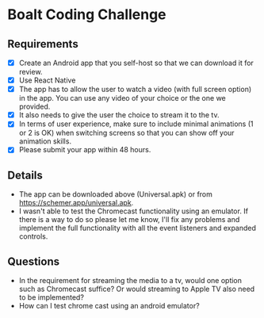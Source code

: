 # Boalt Coding Challenge
## Requirements
- [x] Create an Android app that you self-host so that we can download it for review.
- [x] Use React Native
- [x] The app has to allow the user to watch a video (with full screen option) in the app. You
      can use any video of your choice or the one we provided.
- [x] It also needs to give the user the choice to stream it to the tv.
- [x] In terms of user experience, make sure to include minimal animations (1 or 2 is OK)
      when switching screens so that you can show off your animation skills.
- [x] Please submit your app within 48 hours.

## Details
- The app can be downloaded above (Universal.apk) or from https://schemer.app/universal.apk.
- I wasn't able to test the Chromecast functionality using an emulator. If there is a way to do so please let me know, I'll fix any problems and implement the full functionality with all the event listeners and expanded controls.

## Questions
- In the requirement for streaming the media to a tv, would one option such as Chromecast suffice? Or would streaming to Apple TV also need to be implemented?
- How can I test chrome cast using an android emulator?

